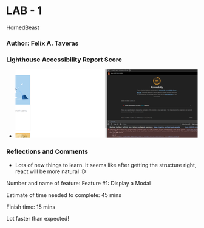 # LAB - 1


HornedBeast

### Author: Felix A. Taveras


### Lighthouse Accessibility Report Score

* ![LightHouse Report](lighthouse.png)

### Reflections and Comments

* Lots of new things to learn. It seems like after getting the structure right, react will be more natural :D

Number and name of feature: Feature #1: Display a Modal

Estimate of time needed to complete: 45 mins

Finish time: 15 mins

Lot faster than expected! 

